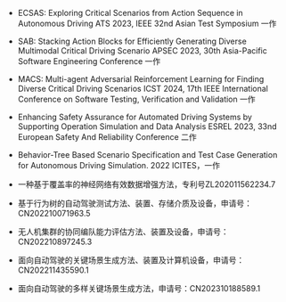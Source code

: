 - ECSAS: Exploring Critical Scenarios from Action Sequence in Autonomous Driving ATS 2023, IEEE 32nd Asian Test Symposium 一作  

- SAB: Stacking Action Blocks for Efficiently Generating Diverse Multimodal Critical Driving Scenario APSEC 2023, 30th Asia-Pacific Software Engineering Conference 一作

- MACS: Multi-agent Adversarial Reinforcement Learning for Finding Diverse Critical Driving Scenarios ICST 2024, 17th IEEE International Conference on Software Testing, Verification and Validation 一作 

- Enhancing Safety Assurance for Automated Driving Systems by Supporting Operation Simulation and Data Analysis ESREL 2023, 33nd European Safety And Reliability Conference 二作

- Behavior-Tree Based Scenario Specification and Test Case Generation for Autonomous Driving Simulation. 2022 ICITES，一作

- 一种基于覆盖率的神经网络有效数据增强方法，专利号ZL202011562234.7

- 基于行为树的自动驾驶测试方法、装置、存储介质及设备，申请号：CN202210071963.5
    
- 无人机集群的协同编队能力评估方法、装置及设备，申请号：CN202210897245.3

- 面向自动驾驶的关键场景生成方法、装置及计算机设备，申请号：CN202211435590.1
  
- 面向自动驾驶的多样关键场景生成方法，申请号：CN202310188589.1   
